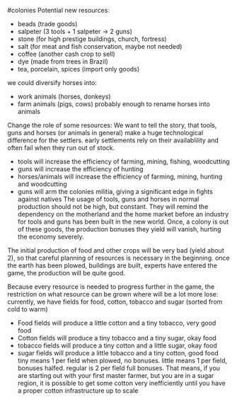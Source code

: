 #colonies
Potential new resources:
- beads (trade goods)
- salpeter (3 tools + 1 salpeter -> 2 guns)
- stone (for high prestige buildings, church, fortress)
- salt (for meat and fish conservation, maybe not needed)
- coffee (another cash crop to sell)
- dye (made from trees in Brazil)
- tea, porcelain, spices (import only goods)

we could diversify horses into:
- work animals (horses, donkeys)
- farm animals (pigs, cows)
probably enough to rename horses into animals


Change the role of some resources:
We want to tell the story, that tools, guns and horses (or animals in general) make a huge technological difference for the settlers. early settlements rely on their availablility and often fail when they run out of stock.
- tools will increase the efficiency of farming, mining, fishing, woodcutting
- guns will increase the efficiency of hunting
- horses/animals will increase the efficiency of farming, mining, hunting and woodcutting
- guns will arm the colonies militia, giving a significant edge in fights against natives
The usage of tools, guns and horses in normal production should not be high, but constant. They will remind the dependency on the motherland and the home market before an industry for tools and guns has been built in the new world. Once, a colony is out of these goods, the production bonuses they yield will vanish, hurting the economy severely.

The initial production of food and other crops will be very bad (yield about 2), so that careful planning of resources is necessary in the beginning. once the earth has been plowed, buildings are built, experts have entered the game, the production will be quite good.

Because every resource is needed to progress further in the game, the restriction on what resource can be grown where will be a lot more lose: currently, we have fields for food, cotton, tobacco and sugar (sorted from cold to warm)
- Food fields will produce a little cotton and a tiny tobacco, very good food
- Cotton fields will produce a tiny tobacco and a tiny sugar, okay food
- tobacco fields will produce a tiny cotton and a little sugar, okay food
- sugar fields will produce a little tobacco and a tiny cotton, good food
tiny means 1 per field when plowed, no bonuses. little means 1 per field, bonuses halfed. regular is 2 per field full bonuses.
That means, if you are starting out with your first master farmer, but you are in a sugar region, it is possible to get some cotton very inefficiently until you have a proper cotton infrastructure up to scale